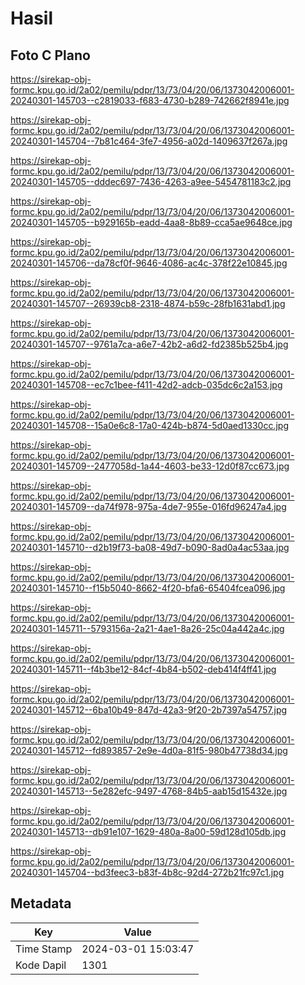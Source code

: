 # Hasil

## Foto C Plano

https://sirekap-obj-formc.kpu.go.id/2a02/pemilu/pdpr/13/73/04/20/06/1373042006001-20240301-145703--c2819033-f683-4730-b289-742662f8941e.jpg

https://sirekap-obj-formc.kpu.go.id/2a02/pemilu/pdpr/13/73/04/20/06/1373042006001-20240301-145704--7b81c464-3fe7-4956-a02d-1409637f267a.jpg

https://sirekap-obj-formc.kpu.go.id/2a02/pemilu/pdpr/13/73/04/20/06/1373042006001-20240301-145705--dddec697-7436-4263-a9ee-5454781183c2.jpg

https://sirekap-obj-formc.kpu.go.id/2a02/pemilu/pdpr/13/73/04/20/06/1373042006001-20240301-145705--b929165b-eadd-4aa8-8b89-cca5ae9648ce.jpg

https://sirekap-obj-formc.kpu.go.id/2a02/pemilu/pdpr/13/73/04/20/06/1373042006001-20240301-145706--da78cf0f-9646-4086-ac4c-378f22e10845.jpg

https://sirekap-obj-formc.kpu.go.id/2a02/pemilu/pdpr/13/73/04/20/06/1373042006001-20240301-145707--26939cb8-2318-4874-b59c-28fb1631abd1.jpg

https://sirekap-obj-formc.kpu.go.id/2a02/pemilu/pdpr/13/73/04/20/06/1373042006001-20240301-145707--9761a7ca-a6e7-42b2-a6d2-fd2385b525b4.jpg

https://sirekap-obj-formc.kpu.go.id/2a02/pemilu/pdpr/13/73/04/20/06/1373042006001-20240301-145708--ec7c1bee-f411-42d2-adcb-035dc6c2a153.jpg

https://sirekap-obj-formc.kpu.go.id/2a02/pemilu/pdpr/13/73/04/20/06/1373042006001-20240301-145708--15a0e6c8-17a0-424b-b874-5d0aed1330cc.jpg

https://sirekap-obj-formc.kpu.go.id/2a02/pemilu/pdpr/13/73/04/20/06/1373042006001-20240301-145709--2477058d-1a44-4603-be33-12d0f87cc673.jpg

https://sirekap-obj-formc.kpu.go.id/2a02/pemilu/pdpr/13/73/04/20/06/1373042006001-20240301-145709--da74f978-975a-4de7-955e-016fd96247a4.jpg

https://sirekap-obj-formc.kpu.go.id/2a02/pemilu/pdpr/13/73/04/20/06/1373042006001-20240301-145710--d2b19f73-ba08-49d7-b090-8ad0a4ac53aa.jpg

https://sirekap-obj-formc.kpu.go.id/2a02/pemilu/pdpr/13/73/04/20/06/1373042006001-20240301-145710--f15b5040-8662-4f20-bfa6-65404fcea096.jpg

https://sirekap-obj-formc.kpu.go.id/2a02/pemilu/pdpr/13/73/04/20/06/1373042006001-20240301-145711--5793156a-2a21-4ae1-8a26-25c04a442a4c.jpg

https://sirekap-obj-formc.kpu.go.id/2a02/pemilu/pdpr/13/73/04/20/06/1373042006001-20240301-145711--f4b3be12-84cf-4b84-b502-deb414f4ff41.jpg

https://sirekap-obj-formc.kpu.go.id/2a02/pemilu/pdpr/13/73/04/20/06/1373042006001-20240301-145712--6ba10b49-847d-42a3-9f20-2b7397a54757.jpg

https://sirekap-obj-formc.kpu.go.id/2a02/pemilu/pdpr/13/73/04/20/06/1373042006001-20240301-145712--fd893857-2e9e-4d0a-81f5-980b47738d34.jpg

https://sirekap-obj-formc.kpu.go.id/2a02/pemilu/pdpr/13/73/04/20/06/1373042006001-20240301-145713--5e282efc-9497-4768-84b5-aab15d15432e.jpg

https://sirekap-obj-formc.kpu.go.id/2a02/pemilu/pdpr/13/73/04/20/06/1373042006001-20240301-145713--db91e107-1629-480a-8a00-59d128d105db.jpg

https://sirekap-obj-formc.kpu.go.id/2a02/pemilu/pdpr/13/73/04/20/06/1373042006001-20240301-145704--bd3feec3-b83f-4b8c-92d4-272b21fc97c1.jpg


## Metadata

| Key        | Value               |
| ---------- | ------------------- |
| Time Stamp | 2024-03-01 15:03:47 |
| Kode Dapil | 1301                |




